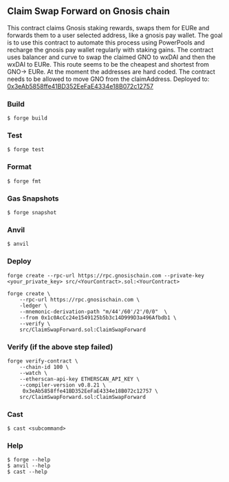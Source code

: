 ## Claim Swap Forward on Gnosis chain

This contract claims Gnosis staking rewards, swaps them for EURe and forwards them to a user selected address, like a gnosis pay wallet. The goal is to use this contract to automate this process using PowerPools and recharge the gnosis pay wallet regularly with staking gains. The contract uses balancer and curve to swap the claimed GNO to wxDAI and then the wxDAI to EURe. This route seems to be the cheapest and shortest from GNO-> EURe. At the moment the addresses are hard coded. The contract needs to be allowed to move GNO from the claimAddress.
Deployed to: [0x3eAb5858ffe41BD352EeFaE4334e18B072c12757](https://gnosisscan.io/address/0x3eab5858ffe41bd352eefae4334e18b072c12757)

### Build

```shell
$ forge build
```

### Test

```shell
$ forge test
```

### Format

```shell
$ forge fmt
```

### Gas Snapshots

```shell
$ forge snapshot
```

### Anvil

```shell
$ anvil
```

### Deploy

```shell
forge create --rpc-url https://rpc.gnosischain.com --private-key <your_private_key> src/<YourContract>.sol:<YourContract>

forge create \
    --rpc-url https://rpc.gnosischain.com \
    -ledger \
    --mnemonic-derivation-path "m/44'/60'/2'/0/0"  \
    --from 0x1c0AcCc24e1549125b5b3c14D999D3a496Afbdb1 \
    --verify \
    src/ClaimSwapForward.sol:ClaimSwapForward
```
### Verify (if the above step failed)

```shell
forge verify-contract \
    --chain-id 100 \
    --watch \
    --etherscan-api-key ETHERSCAN_API_KEY \
    --compiler-version v0.8.21 \
     0x3eAb5858ffe41BD352EeFaE4334e18B072c12757 \
    src/ClaimSwapForward.sol:ClaimSwapForward
```

### Cast

```shell
$ cast <subcommand>
```

### Help

```shell
$ forge --help
$ anvil --help
$ cast --help
```
